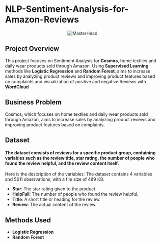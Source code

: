 # NLP-Sentiment-Analysis-for-Amazon-Reviews

<p align="center">
    <img src="https://thecleverprogrammer.com/wp-content/uploads/2021/07/Amazon-Product-Reviews-Sentiment-Analysis.png" alt="MasterHead"/>
</p>


## Project Overview

This project focuses on Sentiment Analysis for **Cosmos**, home textiles and daily wear products sold through Amazon. Using **Supervised Learning** methods like **Logistic Regression** and **Random Forest**, aims to increase sales by analyzing product reviews and improving product features based on complaints and visualization of positive and negative Reviews with **WordCloud**

## Business Problem

Cosmos, which focuses on home textiles and daily wear products sold through Amazon, aims to increase sales by analyzing product reviews and improving product features based on complaints. 

## Dataset

#### The dataset consists of reviews for a specific product group, containing variables such as the review title, star rating, the number of people who found the review helpful, and the review content itself.

Here is the description of the variables: The dataset contains 4 variables and 5611 observations, with a file size of 489 KB.

- **Star**: The star rating given to the product.
- **HelpFull**: The number of people who found the review helpful.
- **Title**: A short title or heading for the review.
- **Review**: The actual content of the review.

## Methods Used
- **Logistic Regression**
- **Random Forest**
